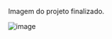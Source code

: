 Imagem do projeto finalizado.

![image](https://github.com/user-attachments/assets/e6d0ae1f-2747-4e30-b5ec-147e0adfc3d7)
